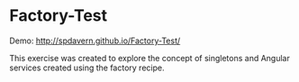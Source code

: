 Factory-Test
============

Demo: http://spdavern.github.io/Factory-Test/

This exercise was created to explore the concept of singletons and Angular services created using the factory recipe.
